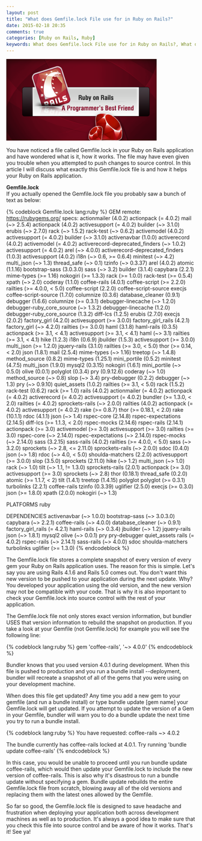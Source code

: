 ```yaml
---
layout: post
title: "What does Gemfile.lock File use for in Ruby on Rails?"
date: 2015-02-18 20:35
comments: true
categories: [Ruby on Rails, Ruby]
keywords: What does Gemfile.lock File use for in Ruby on Rails?, What does Gemfile.lock File use for in Rails?, How does the Gemfile.lock fle work?, How does the Gemfile.lock fle work in Ruby on Rails?, How does the Gemfile.lock fle work in Rails?
---
```


<p>
  <img src="/images/ruby_on_rails.png" width="400" alt="What does Gemfile.lock File use for in Ruby on Rails?" />
</p>

<p>
  You have noticed a file called Gemfile.lock in your Ruby on Rails application and have wondered what is it, how it works. The file may have even given you trouble when you attempted to push changes to source control. In this article I will discuss what exactly this Gemfile.lock file is and how it helps your Ruby on Rails application.
</p>

<p>
  <strong>Gemfile.lock</strong><br/>
  If you actually opened the Gemfile.lock file you probably saw a bunch of text as below:
</p>

{% codeblock Gemfile.lock lang:ruby %}
GEM
  remote: https://rubygems.org/
  specs:
    actionmailer (4.0.2)
      actionpack (= 4.0.2)
      mail (~> 2.5.4)
    actionpack (4.0.2)
      activesupport (= 4.0.2)
      builder (~> 3.1.0)
      erubis (~> 2.7.0)
      rack (~> 1.5.2)
      rack-test (~> 0.6.2)
    activemodel (4.0.2)
      activesupport (= 4.0.2)
      builder (~> 3.1.0)
    activenavbar (1.0.0)
    activerecord (4.0.2)
      activemodel (= 4.0.2)
      activerecord-deprecated_finders (~> 1.0.2)
      activesupport (= 4.0.2)
      arel (~> 4.0.0)
    activerecord-deprecated_finders (1.0.3)
    activesupport (4.0.2)
      i18n (~> 0.6, >= 0.6.4)
      minitest (~> 4.2)
      multi_json (~> 1.3)
      thread_safe (~> 0.1)
      tzinfo (~> 0.3.37)
    arel (4.0.2)
    atomic (1.1.16)
    bootstrap-sass (3.0.3.0)
      sass (~> 3.2)
    builder (3.1.4)
    capybara (2.2.1)
      mime-types (>= 1.16)
      nokogiri (>= 1.3.3)
      rack (>= 1.0.0)
      rack-test (>= 0.5.4)
      xpath (~> 2.0)
    coderay (1.1.0)
    coffee-rails (4.0.1)
      coffee-script (>= 2.2.0)
      railties (>= 4.0.0, < 5.0)
    coffee-script (2.2.0)
      coffee-script-source
      execjs
    coffee-script-source (1.7.0)
    columnize (0.3.6)
    database_cleaner (0.9.1)
    debugger (1.6.6)
      columnize (>= 0.3.1)
      debugger-linecache (~> 1.2.0)
      debugger-ruby_core_source (~> 1.3.2)
    debugger-linecache (1.2.0)
    debugger-ruby_core_source (1.3.2)
    diff-lcs (1.2.5)
    erubis (2.7.0)
    execjs (2.0.2)
    factory_girl (4.2.0)
      activesupport (>= 3.0.0)
    factory_girl_rails (4.2.1)
      factory_girl (~> 4.2.0)
      railties (>= 3.0.0)
    haml (3.1.8)
    haml-rails (0.3.5)
      actionpack (>= 3.1, < 4.1)
      activesupport (>= 3.1, < 4.1)
      haml (~> 3.1)
      railties (>= 3.1, < 4.1)
    hike (1.2.3)
    i18n (0.6.9)
    jbuilder (1.5.3)
      activesupport (>= 3.0.0)
      multi_json (>= 1.2.0)
    jquery-rails (3.1.0)
      railties (>= 3.0, < 5.0)
      thor (>= 0.14, < 2.0)
    json (1.8.1)
    mail (2.5.4)
      mime-types (~> 1.16)
      treetop (~> 1.4.8)
    method_source (0.8.2)
    mime-types (1.25.1)
    mini_portile (0.5.2)
    minitest (4.7.5)
    multi_json (1.9.0)
    mysql2 (0.3.15)
    nokogiri (1.6.1)
      mini_portile (~> 0.5.0)
    olive (0.0.1)
    polyglot (0.3.4)
    pry (0.9.12.6)
      coderay (~> 1.0)
      method_source (~> 0.8)
      slop (~> 3.4)
    pry-debugger (0.2.2)
      debugger (~> 1.3)
      pry (~> 0.9.10)
    quiet_assets (1.0.2)
      railties (>= 3.1, < 5.0)
    rack (1.5.2)
    rack-test (0.6.2)
      rack (>= 1.0)
    rails (4.0.2)
      actionmailer (= 4.0.2)
      actionpack (= 4.0.2)
      activerecord (= 4.0.2)
      activesupport (= 4.0.2)
      bundler (>= 1.3.0, < 2.0)
      railties (= 4.0.2)
      sprockets-rails (~> 2.0.0)
    railties (4.0.2)
      actionpack (= 4.0.2)
      activesupport (= 4.0.2)
      rake (>= 0.8.7)
      thor (>= 0.18.1, < 2.0)
    rake (10.1.1)
    rdoc (4.1.1)
      json (~> 1.4)
    rspec-core (2.14.8)
    rspec-expectations (2.14.5)
      diff-lcs (>= 1.1.3, < 2.0)
    rspec-mocks (2.14.6)
    rspec-rails (2.14.1)
      actionpack (>= 3.0)
      activemodel (>= 3.0)
      activesupport (>= 3.0)
      railties (>= 3.0)
      rspec-core (~> 2.14.0)
      rspec-expectations (~> 2.14.0)
      rspec-mocks (~> 2.14.0)
    sass (3.2.15)
    sass-rails (4.0.2)
      railties (>= 4.0.0, < 5.0)
      sass (~> 3.2.0)
      sprockets (~> 2.8, <= 2.11.0)
      sprockets-rails (~> 2.0.0)
    sdoc (0.4.0)
      json (~> 1.8)
      rdoc (~> 4.0, < 5.0)
    shoulda-matchers (2.2.0)
      activesupport (>= 3.0.0)
    slop (3.5.0)
    sprockets (2.11.0)
      hike (~> 1.2)
      multi_json (~> 1.0)
      rack (~> 1.0)
      tilt (~> 1.1, != 1.3.0)
    sprockets-rails (2.0.1)
      actionpack (>= 3.0)
      activesupport (>= 3.0)
      sprockets (~> 2.8)
    thor (0.18.1)
    thread_safe (0.2.0)
      atomic (>= 1.1.7, < 2)
    tilt (1.4.1)
    treetop (1.4.15)
      polyglot
      polyglot (>= 0.3.1)
    turbolinks (2.2.1)
      coffee-rails
    tzinfo (0.3.39)
    uglifier (2.5.0)
      execjs (>= 0.3.0)
      json (>= 1.8.0)
    xpath (2.0.0)
      nokogiri (~> 1.3)

PLATFORMS
  ruby

DEPENDENCIES
  activenavbar (~> 1.0.0)
  bootstrap-sass (~> 3.0.3.0)
  capybara (~> 2.2.1)
  coffee-rails (~> 4.0.0)
  database_cleaner (~> 0.9.1)
  factory_girl_rails (= 4.2.1)
  haml-rails (~> 0.3.4)
  jbuilder (~> 1.2)
  jquery-rails
  json (~> 1.8.1)
  mysql2
  olive (~> 0.0.1)
  pry
  pry-debugger
  quiet_assets
  rails (= 4.0.2)
  rspec-rails (~> 2.14.1)
  sass-rails (~> 4.0.0)
  sdoc
  shoulda-matchers
  turbolinks
  uglifier (>= 1.3.0)
{% endcodeblock %}

<p>
  The Gemfile.lock file stores a complete snapshot of every version of every gem your Ruby on Rails application uses. The reason for this is simple. Let's say you are using Rails 4.1.6 and Rails 5.0 comes out. You don't want this new version to be pushed to your application during the next update. Why? You developed your application using the old version, and the new version may not be compatible with your code. That is why it is also important to check your Gemfile.lock into source control with the rest of your application.
</p>

<p>
  The Gemfile.lock file not only stores exact version information, but bundler USES that version information to rebuild the snapshot on production. If you take a look at your Gemfile (not Gemfile.lock) for example you will see the following line:
</p>

{% codeblock lang:ruby %}
gem 'coffee-rails', '~> 4.0.0'
{% endcodeblock %}

<p>
  Bundler knows that you used version 4.0.1 during development. When this file is pushed to production and you run a bundle install --deployment, bundler will recreate a snapshot of all of the gems that you were using on your development machine.
</p>

<p>
  When does this file get updated? Any time you add a new gem to your gemfile (and run a bundle install) or type bundle update [gem name] your Gemfile.lock will get updated. If you attempt to update the version of a Gem in your Gemfile, bundler will warn you to do a bundle update the next time you try to run a bundle install.
</p>

{% codeblock lang:ruby %}
You have requested:
  coffee-rails ~> 4.0.2

The bundle currently has coffee-rails locked at 4.0.1.
Try running 'bundle update coffee-rails'
{% endcodeblock %}

<p>
  In this case, you would be unable to proceed until you run bundle update coffee-rails, which would then update your Gemfile.lock to include the new version of coffee-rails. This is also why it's disastrous to run a bundle update without specifying a gem. Bundle update rebuilds the entire Gemfile.lock file from scratch, blowing away all of the old versions and replacing them with the latest ones allowed by the Gemfile.
</p>

<p>
  So far so good, the Gemfile.lock file is designed to save headache and frustration when deploying your application both across development machines as well as to production. It's always a good idea to make sure that you check this file into source control and be aware of how it works. That's it! See ya!
</p>